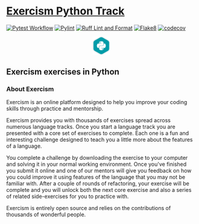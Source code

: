 # [Exercism Python Track](https://exercism.io/tracks/python)

[![Pytest Workflow](https://github.com/ikostan/python/actions/workflows/pytest.yml/badge.svg)](https://github.com/ikostan/python/actions/workflows/pytest.yml)
[![Pylint](https://github.com/ikostan/python/actions/workflows/pylint.yml/badge.svg)](https://github.com/ikostan/python/actions/workflows/pylint.yml)
[![Ruff Lint and Format](https://github.com/ikostan/python/actions/workflows/ruff.yml/badge.svg)](https://github.com/ikostan/python/actions/workflows/ruff.yml)
[![Flake8](https://github.com/ikostan/python/actions/workflows/flake8.yml/badge.svg)](https://github.com/ikostan/python/actions/workflows/flake8.yml)
[![codecov](https://codecov.io/github/ikostan/python/graph/badge.svg?token=G78RWJWJ38)](https://codecov.io/github/ikostan/python)

<div align="center"> 
<img width="9%" height="9%" src="https://github.com/ikostan/Exercism_Python_Track/blob/master/img/python-track.png" hspace="20">
</div>

## Exercism exercises in Python

### About Exercism
Exercism is an online platform designed to help you improve your coding skills through practice and mentorship.

Exercism provides you with thousands of exercises spread across numerous language tracks. Once you start a language track you are presented with a core set of exercises to complete. Each one is a fun and interesting challenge designed to teach you a little more about the features of a language.

You complete a challenge by downloading the exercise to your computer and solving it in your normal working environment. Once you've finished you submit it online and one of our mentors will give you feedback on how you could improve it using features of the language that you may not be familiar with. After a couple of rounds of refactoring, your exercise will be complete and you will unlock both the next core exercise and also a series of related side-exercises for you to practice with.

Exercism is entirely open source and relies on the contributions of thousands of wonderful people.

